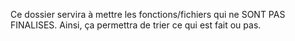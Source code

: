 Ce dossier servira à mettre les fonctions/fichiers qui ne SONT PAS FINALISES. Ainsi, ça permettra de trier ce qui est fait ou pas.
